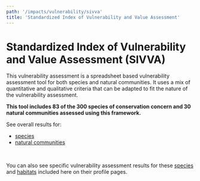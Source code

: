 ```yaml
---
path: '/impacts/vulnerability/sivva'
title: 'Standardized Index of Vulnerability and Value Assessment'
---
```


# Standardized Index of Vulnerability and Value Assessment (SIVVA)

This vulnerability assessment is a spreadsheet based vulnerability assessment tool for both species and natural communities. It uses a mix of quantitative and qualitative criteria that can be adapted to fit the nature of the vulnerability assessment.

**This tool includes 83 of the 300 species of conservation concern and 30 natural communities assessed using this framework.**

See overall results for:

- [species](/impacts/vulnerability/sivva/species)
- [natural communities](/impacts/vulnerability/sivva/natcom)

<br />

You can also see specific vulnerability assessment results for these [species](/species) and [habitats](/habitats) included here on their profile pages.
